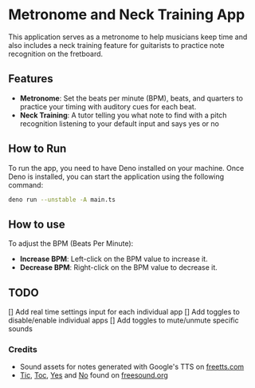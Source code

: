 # Metronome and Neck Training App

This application serves as a metronome to help musicians keep time and also includes a neck training feature for guitarists to practice note recognition on the fretboard.

## Features

- **Metronome**: Set the beats per minute (BPM), beats, and quarters to practice your timing with auditory cues for each beat.
- **Neck Training**: A tutor telling you what note to find with a pitch recognition listening to your default input and says yes or no
  
## How to Run

To run the app, you need to have Deno installed on your machine. Once Deno is installed, you can start the application using the following command:

```sh
deno run --unstable -A main.ts
```

## How to use

To adjust the BPM (Beats Per Minute):

- **Increase BPM**: Left-click on the BPM value to increase it.
- **Decrease BPM**: Right-click on the BPM value to decrease it.

## TODO

[] Add real time settings input for each individual app
[] Add toggles to disable/enable individual apps
[] Add toggles to mute/unmute specific sounds

### Credits

- Sound assets for notes generated with Google's TTS on [freetts.com](https://freetts.com/)
- [Tic](https://freesound.org/people/MrOwn1/sounds/110314/), [Toc](https://freesound.org/people/fellur/sounds/429721/), [Yes](https://freesound.org/people/vikuserro/sounds/246307/) and [No](https://freesound.org/people/allietron/sounds/269542/) found on [freesound.org](https://freesound.org)
